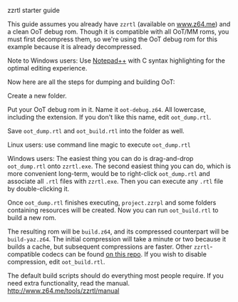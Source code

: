 zzrtl starter guide

This guide assumes you already have `zzrtl` (available on www.z64.me) and a clean OoT debug rom. Though it is compatible with all OoT/MM roms, you must first decompress them, so we're using the OoT debug rom for this example because it is already decompressed.

Note to Windows users: Use [Notepad++](https://notepad-plus-plus.org/) with C syntax highlighting for the optimal editing experience.

Now here are all the steps for dumping and building OoT:

Create a new folder.

Put your OoT debug rom in it. Name it `oot-debug.z64`. All lowercase, including the extension. If you don't like this name, edit `oot_dump.rtl`.

Save `oot_dump.rtl` and `oot_build.rtl` into the folder as well.

Linux users: use command line magic to execute `oot_dump.rtl`

Windows users:
The easiest thing you can do is drag-and-drop `oot_dump.rtl` onto `zzrtl.exe`. The second easiest thing you can do, which is more convenient long-term, would be to right-click `oot_dump.rtl` and associate all `.rtl` files with `zzrtl.exe`. Then you can execute any `.rtl` file by double-clicking it.

Once `oot_dump.rtl` finishes executing, `project.zzrpl` and some folders containing resources will be created. Now you can run `oot_build.rtl` to build a new rom.

The resulting rom will be `build.z64`, and its compressed counterpart will be `build-yaz.z64`. The initial compression will take a minute or two because it builds a cache, but subsequent compressions are faster. Other `zzrtl`-compatible codecs can be found [on this repo](https://github.com/z64me/z64enc). If you wish to disable compression, edit `oot_build.rtl`.

The default build scripts should do everything most people require. If you need extra functionality, read the manual.
http://www.z64.me/tools/zzrtl/manual
